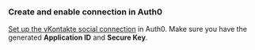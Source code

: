 ### Create and enable connection in Auth0
[Set up the vKontakte social connection](https://auth0.com/docs/dashboard/guides/connections/set-up-connections-social) in Auth0. Make sure you have the generated **Application ID** and **Secure Key**.
